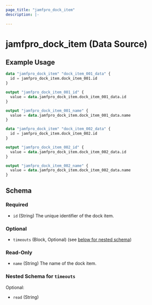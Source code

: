 ```yaml
---
page_title: "jamfpro_dock_item"
description: |-
  
---
```


# jamfpro_dock_item (Data Source)


## Example Usage
```terraform
data "jamfpro_dock_item" "dock_item_001_data" {
  id = jamfpro_dock_item.dock_item_001.id
}

output "jamfpro_dock_item_001_id" {
  value = data.jamfpro_dock_item.dock_item_001_data.id
}

output "jamfpro_dock_item_001_name" {
  value = data.jamfpro_dock_item.dock_item_001_data.name
}

data "jamfpro_dock_item" "dock_item_002_data" {
  id = jamfpro_dock_item.dock_item_002.id
}

output "jamfpro_dock_item_002_id" {
  value = data.jamfpro_dock_item.dock_item_002_data.id
}

output "jamfpro_dock_item_002_name" {
  value = data.jamfpro_dock_item.dock_item_002_data.name
}
```

<!-- schema generated by tfplugindocs -->
## Schema

### Required

- `id` (String) The unique identifier of the dock item.

### Optional

- `timeouts` (Block, Optional) (see [below for nested schema](#nestedblock--timeouts))

### Read-Only

- `name` (String) The name of the dock item.

<a id="nestedblock--timeouts"></a>
### Nested Schema for `timeouts`

Optional:

- `read` (String)